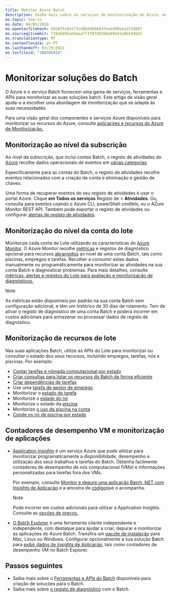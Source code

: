 ```yaml
---
title: Monitor Azure Batch
description: Saiba mais sobre os serviços de monitorização do Azure, métricas, registos de diagnóstico e outras funcionalidades de monitorização do Azure Batch.
ms.topic: how-to
ms.date: 04/05/2018
ms.openlocfilehash: b926f9c6d173cd0b8d886047eae490e4a151988f
ms.sourcegitcommit: f28ebb95ae9aaaff3f87d8388a09b41e0b3445b5
ms.translationtype: MT
ms.contentlocale: pt-PT
ms.lasthandoff: 03/29/2021
ms.locfileid: "100595424"
---
```

# <a name="monitor-batch-solutions"></a>Monitorizar soluções do Batch

O Azure e o serviço Batch fornecem uma gama de serviços, ferramentas e APIs para monitorizar as suas soluções batch. Este artigo de visão geral ajuda-o a escolher uma abordagem de monitorização que se adapte às suas necessidades.

Para uma visão geral dos componentes e serviços Azure disponíveis para monitorizar os recursos do Azure, consulte [aplicações e recursos do Azure de Monitorização.](../azure-monitor/overview.md)

## <a name="subscription-level-monitoring"></a>Monitorização ao nível da subscrição

Ao nível da subscrição, que inclui contas Batch, o registo de atividades do [Azure](../azure-monitor/essentials/platform-logs-overview.md) recolhe dados operacionais de eventos em [várias categorias](../azure-monitor/essentials/activity-log.md#view-the-activity-log).

Especificamente para as contas do Batch, o registo de atividades recolhe eventos relacionados com a criação de conta e eliminação e gestão de chaves.

Uma forma de recuperar eventos do seu registo de atividades é usar o portal Azure. Clique **em Todos os serviços** Registo de  >  **Atividades**. Ou, consulta para eventos usando o Azure CLI, powerShell cmdlets, ou o AZure Monitor REST API. Também pode exportar o registo de atividades ou configurar [alertas de registo de atividades](../azure-monitor/alerts/alerts-activity-log.md).

## <a name="batch-account-level-monitoring"></a>Monitorização do nível da conta do lote

Monitorize cada conta de Lote utilizando as características do [Azure Monitor](../azure-monitor/overview.md). O Azure Monitor recolhe [métricas](../azure-monitor/essentials/data-platform-metrics.md) e registos de diagnóstico opcional para recursos [abrangidos](../azure-monitor/essentials/platform-logs-overview.md) ao nível de uma conta Batch, tais como piscinas, empregos e tarefas. Recolher e consumir estes dados manualmente ou programáticamente para monitorizar as atividades na sua conta Batch e diagnosticar problemas. Para mais detalhes, consulte [métricas, alertas e registos do Lote para avaliação e monitorização de diagnósticos.](batch-diagnostics.md)
 
> [!NOTE]
> As métricas estão disponíveis por padrão na sua conta Batch sem configuração adicional, e têm um histórico de 30 dias de rolamento. Tem de ativar o registo de diagnóstico de uma conta Batch e poderá incorrer em custos adicionais para armazenar ou processar dados de registo de diagnóstico. 

## <a name="batch-resource-monitoring"></a>Monitorização de recursos de lote

Nas suas aplicações Batch, utilize as APIs do Lote para monitorizar ou consultar o estado dos seus recursos, incluindo empregos, tarefas, nós e piscinas. Por exemplo:

* [Contar tarefas e nómada computacional por estado](batch-get-resource-counts.md)
* [Criar consultas para listar os recursos do Batch de forma eficiente](batch-efficient-list-queries.md)
* [Criar dependências de tarefas](batch-task-dependencies.md)
* Use uma [tarefa de gestor de emprego](/rest/api/batchservice/job/add#jobmanagertask)
* Monitorizar o [estado de tarefa](/rest/api/batchservice/task/list#taskstate)
* Monitorize o [estado do nó](/rest/api/batchservice/computenode/list#computenodestate)
* Monitorize o estado da [piscina](/rest/api/batchservice/pool/get#poolstate)
* Monitorize [o uso da piscina na conta](/rest/api/batchservice/pool/listusagemetrics)
* [Conde os nó de piscina por estado](/rest/api/batchservice/account/listpoolnodecounts)

## <a name="vm-performance-counters-and-application-monitoring"></a>Contadores de desempenho VM e monitorização de aplicações

* [Application Insights](../azure-monitor/app/app-insights-overview.md) é um serviço Azure que pode utilizar para monitorizar programaticamente a disponibilidade, desempenho e utilização dos seus trabalhos e tarefas do Batch. Obtenha facilmente contadores de desempenho de nós computacional (VMs) e informações personalizadas para tarefas fora dos VMs. 

  Por exemplo, consulte [Monitor e depure uma aplicação Batch .NET com Insights de Aplicação](monitor-application-insights.md) e a amostra de [código](https://github.com/Azure/azure-batch-samples/tree/master/CSharp/ArticleProjects/ApplicationInsights)que o acompanha.

  > [!NOTE]
  > Pode incorrer em custos adicionais para utilizar a Application Insights. Consulte as [opções de preços.](https://azure.microsoft.com/pricing/details/application-insights/) 
  >

* [O Batch Explorer](https://github.com/Azure/BatchExplorer) é uma ferramenta cliente independente e independente, com destaque para ajudar a criar, depurar e monitorizar as aplicações do Azure Batch. Transfira um [pacote de instalação](https://azure.github.io/BatchExplorer/) para Mac, Linux ou Windows. Configurar opcionalmente a sua solução Batch para [exibir dados de Insights de Aplicação,](https://github.com/Azure/batch-insights) tais como contadores de desempenho VM no Batch Explorer.


## <a name="next-steps"></a>Passos seguintes

* Saiba mais sobre o [Ferramentas e APIs do Batch](batch-apis-tools.md) disponíveis para criação de soluções para o Batch.
* Saiba mais sobre [o registo de diagnóstico](batch-diagnostics.md) com o Batch.
